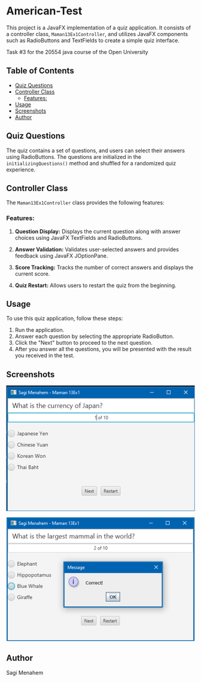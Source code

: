# American-Test

This project is a JavaFX implementation of a quiz application. It consists of a controller class, `Maman13Ex1Controller`, and utilizes JavaFX components such as RadioButtons and TextFields to create a simple quiz interface.

Task #3 for the 20554 java course of the Open University

## Table of Contents

* [Quiz Questions](#quiz-questions)
* [Controller Class](#controller-class)
    * [Features:](#features)
* [Usage](#usage)
* [Screenshots](#screenshots)
* [Author](#author)

## Quiz Questions

The quiz contains a set of questions, and users can select their answers using RadioButtons. The questions are initialized in the `initializingQuestions()` method and shuffled for a randomized quiz experience.

## Controller Class

The `Maman13Ex1Controller` class provides the following features:

### Features:

1.  **Question Display:** Displays the current question along with answer choices using JavaFX TextFields and RadioButtons.

2.  **Answer Validation:** Validates user-selected answers and provides feedback using JavaFX JOptionPane.

3.  **Score Tracking:** Tracks the number of correct answers and displays the current score.

4.  **Quiz Restart:** Allows users to restart the quiz from the beginning.

## Usage

To use this quiz application, follow these steps:

1.  Run the application.
2.  Answer each question by selecting the appropriate RadioButton.
3.  Click the "Next" button to proceed to the next question.
4.  After you answer all the questions, you will be presented with the result you received in the test.

## Screenshots

![Image1](Images/image1.png)

![Image2](Images/image2.png)

## Author

Sagi Menahem
